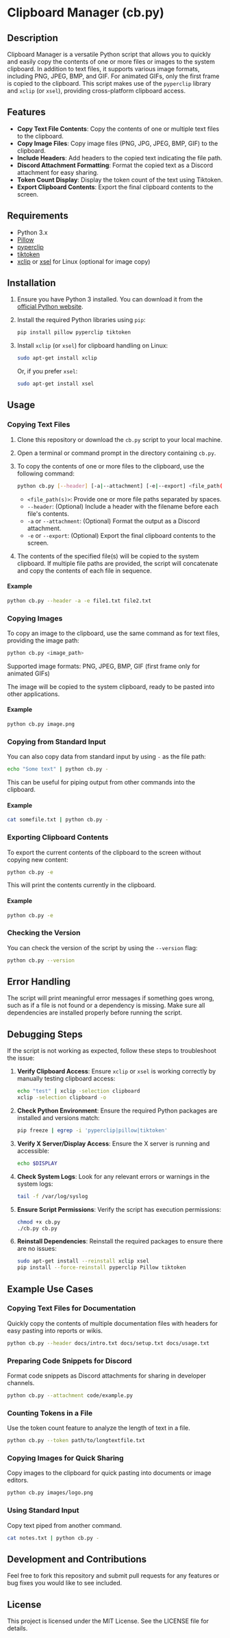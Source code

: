 
# Clipboard Manager (cb.py)

## Description
Clipboard Manager is a versatile Python script that allows you to quickly and easily copy the contents of one or more files or images to the system clipboard. In addition to text files, it supports various image formats, including PNG, JPEG, BMP, and GIF. For animated GIFs, only the first frame is copied to the clipboard. This script makes use of the `pyperclip` library and `xclip` (or `xsel`), providing cross-platform clipboard access.

## Features

- **Copy Text File Contents**: Copy the contents of one or multiple text files to the clipboard.
- **Copy Image Files**: Copy image files (PNG, JPG, JPEG, BMP, GIF) to the clipboard.
- **Include Headers**: Add headers to the copied text indicating the file path.
- **Discord Attachment Formatting**: Format the copied text as a Discord attachment for easy sharing.
- **Token Count Display**: Display the token count of the text using Tiktoken.
- **Export Clipboard Contents**: Export the final clipboard contents to the screen.

## Requirements

- Python 3.x
- [Pillow](https://python-pillow.org/)
- [pyperclip](https://github.com/asweigart/pyperclip)
- [tiktoken](https://github.com/openai/tiktoken)
- [xclip](https://github.com/astrand/xclip) or [xsel](https://github.com/kfish/xsel) for Linux (optional for image copy)

## Installation

1. Ensure you have Python 3 installed. You can download it from the [official Python website](https://www.python.org/).

2. Install the required Python libraries using `pip`:

    ```bash
    pip install pillow pyperclip tiktoken
    ```

3. Install `xclip` (or `xsel`) for clipboard handling on Linux:

    ```bash
    sudo apt-get install xclip
    ```

    Or, if you prefer `xsel`:

    ```bash
    sudo apt-get install xsel
    ```

## Usage

### Copying Text Files
1. Clone this repository or download the `cb.py` script to your local machine.
2. Open a terminal or command prompt in the directory containing `cb.py`.
3. To copy the contents of one or more files to the clipboard, use the following command:

    ```bash
    python cb.py [--header] [-a|--attachment] [-e|--export] <file_path(s)>
    ```

    - `<file_path(s)>`: Provide one or more file paths separated by spaces.
    - `--header`: (Optional) Include a header with the filename before each file's contents.
    - `-a` or `--attachment`: (Optional) Format the output as a Discord attachment.
    - `-e` or `--export`: (Optional) Export the final clipboard contents to the screen.

4. The contents of the specified file(s) will be copied to the system clipboard. If multiple file paths are provided, the script will concatenate and copy the contents of each file in sequence.

#### Example
```bash
python cb.py --header -a -e file1.txt file2.txt
```

### Copying Images
To copy an image to the clipboard, use the same command as for text files, providing the image path:

```bash
python cb.py <image_path>
```

Supported image formats: PNG, JPEG, BMP, GIF (first frame only for animated GIFs)

The image will be copied to the system clipboard, ready to be pasted into other applications.

#### Example
```bash
python cb.py image.png
```

### Copying from Standard Input
You can also copy data from standard input by using `-` as the file path:

```bash
echo "Some text" | python cb.py -
```

This can be useful for piping output from other commands into the clipboard.

#### Example
```bash
cat somefile.txt | python cb.py -
```

### Exporting Clipboard Contents
To export the current contents of the clipboard to the screen without copying new content:

```bash
python cb.py -e
```

This will print the contents currently in the clipboard.

#### Example
```bash
python cb.py -e
```

### Checking the Version
You can check the version of the script by using the `--version` flag:

```bash
python cb.py --version
```

## Error Handling
The script will print meaningful error messages if something goes wrong, such as if a file is not found or a dependency is missing. Make sure all dependencies are installed properly before running the script.

## Debugging Steps
If the script is not working as expected, follow these steps to troubleshoot the issue:

1. **Verify Clipboard Access**:
   Ensure `xclip` or `xsel` is working correctly by manually testing clipboard access:
   ```sh
   echo "test" | xclip -selection clipboard
   xclip -selection clipboard -o
   ```

2. **Check Python Environment**:
   Ensure the required Python packages are installed and versions match:
   ```sh
   pip freeze | egrep -i 'pyperclip|pillow|tiktoken'
   ```

3. **Verify X Server/Display Access**:
   Ensure the X server is running and accessible:
   ```sh
   echo $DISPLAY
   ```

4. **Check System Logs**:
   Look for any relevant errors or warnings in the system logs:
   ```sh
   tail -f /var/log/syslog
   ```

5. **Ensure Script Permissions**:
   Verify the script has execution permissions:
   ```sh
   chmod +x cb.py
   ./cb.py cb.py
   ```

6. **Reinstall Dependencies**:
   Reinstall the required packages to ensure there are no issues:
   ```sh
   sudo apt-get install --reinstall xclip xsel
   pip install --force-reinstall pyperclip Pillow tiktoken
   ```

## Example Use Cases

### Copying Text Files for Documentation
Quickly copy the contents of multiple documentation files with headers for easy pasting into reports or wikis.

```bash
python cb.py --header docs/intro.txt docs/setup.txt docs/usage.txt
```

### Preparing Code Snippets for Discord
Format code snippets as Discord attachments for sharing in developer channels.

```bash
python cb.py --attachment code/example.py
```

### Counting Tokens in a File
Use the token count feature to analyze the length of text in a file.

```bash
python cb.py --token path/to/longtextfile.txt
```

### Copying Images for Quick Sharing
Copy images to the clipboard for quick pasting into documents or image editors.

```bash
python cb.py images/logo.png
```

### Using Standard Input
Copy text piped from another command.

```bash
cat notes.txt | python cb.py -
```

## Development and Contributions
Feel free to fork this repository and submit pull requests for any features or bug fixes you would like to see included.

## License
This project is licensed under the MIT License. See the LICENSE file for details.
